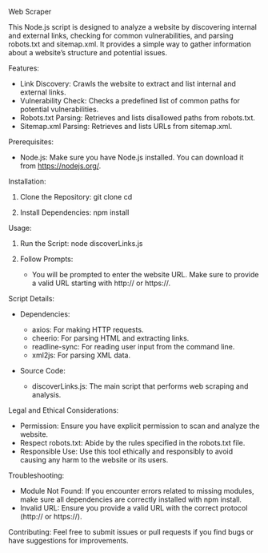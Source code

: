 Web Scraper

This Node.js script is designed to analyze a website by discovering internal and external links, checking for common vulnerabilities, and parsing robots.txt and sitemap.xml. It provides a simple way to gather information about a website’s structure and potential issues.

Features:
- Link Discovery: Crawls the website to extract and list internal and external links.
- Vulnerability Check: Checks a predefined list of common paths for potential vulnerabilities.
- Robots.txt Parsing: Retrieves and lists disallowed paths from robots.txt.
- Sitemap.xml Parsing: Retrieves and lists URLs from sitemap.xml.

Prerequisites:
- Node.js: Make sure you have Node.js installed. You can download it from https://nodejs.org/.

Installation:
1. Clone the Repository:
   git clone <repository-url>
   cd <repository-directory>

2. Install Dependencies:
   npm install

Usage:
1. Run the Script:
   node discoverLinks.js

2. Follow Prompts:
   - You will be prompted to enter the website URL. Make sure to provide a valid URL starting with http:// or https://.

Script Details:
- Dependencies:
  - axios: For making HTTP requests.
  - cheerio: For parsing HTML and extracting links.
  - readline-sync: For reading user input from the command line.
  - xml2js: For parsing XML data.

- Source Code:
  - discoverLinks.js: The main script that performs web scraping and analysis.

Legal and Ethical Considerations:
- Permission: Ensure you have explicit permission to scan and analyze the website.
- Respect robots.txt: Abide by the rules specified in the robots.txt file.
- Responsible Use: Use this tool ethically and responsibly to avoid causing any harm to the website or its users.

Troubleshooting:
- Module Not Found: If you encounter errors related to missing modules, make sure all dependencies are correctly installed with npm install.
- Invalid URL: Ensure you provide a valid URL with the correct protocol (http:// or https://).

Contributing:
Feel free to submit issues or pull requests if you find bugs or have suggestions for improvements.

